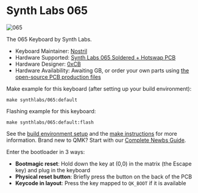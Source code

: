 # Synth Labs 065

![065](https://i.imgur.com/0EDUgjth.jpg)

The 065 Keyboard by Synth Labs.

* Keyboard Maintainer: [Nostril](https://github.com/hongaaronc)
* Hardware Supported: [Synth Labs 065 Soldered + Hotswap PCB](https://github.com/0xCB-dev/SL-065-PCB)
* Hardware Designer: [0xCB](https://0xcb.dev/)
* Hardware Availability: Awaiting GB, or order your own parts using [the open-source PCB production files](https://github.com/0xCB-dev/SL-065-PCB)


Make example for this keyboard (after setting up your build environment):

    make synthlabs/065:default

Flashing example for this keyboard:

    make synthlabs/065:default:flash

See the [build environment setup](https://docs.qmk.fm/#/getting_started_build_tools) and the [make instructions](https://docs.qmk.fm/#/getting_started_make_guide) for more information. Brand new to QMK? Start with our [Complete Newbs Guide](https://docs.qmk.fm/#/newbs).

Enter the bootloader in 3 ways:

* **Bootmagic reset**: Hold down the key at (0,0) in the matrix (the Escape key) and plug in the keyboard
* **Physical reset button**: Briefly press the button on the back of the PCB
* **Keycode in layout**: Press the key mapped to `QK_BOOT` if it is available

